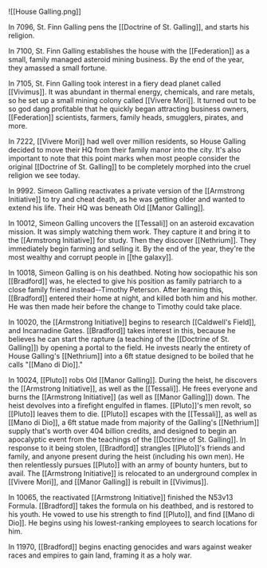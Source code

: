 ![[House Galling.png]]

In 7096, St. Finn Galling pens the [[Doctrine of St. Galling]], and starts his religion. 

In 7100, St. Finn Galling establishes the house with the [[Federation]] as a small, family managed asteroid mining business. By the end of the year, they amassed a small fortune. 

In 7105, St. Finn Galling took interest in a fiery dead planet called [[Vivimus]]. It was abundant in thermal energy, chemicals, and rare metals, so he set up a small mining colony called [[Vivere Mori]]. It turned out to be so god dang profitable that he quickly began attracting business owners, [[Federation]] scientists, farmers, family heads, smugglers, pirates, and more. 

In 7222, [[Vivere Mori]] had well over million residents, so House Galling decided to move their HQ from their family manor into the city. It's also important to note that this point marks when most people consider the original [[Doctrine of St. Galling]] to be completely morphed into the cruel religion we see today. 

In 9992. Simeon Galling reactivates a private version of the [[Armstrong Initiative]] to try and cheat death, as he was getting older and wanted to extend his life. Their HQ was beneath Old [[Manor Galling]].

In 10012, Simeon Galling uncovers the [[Tessali]] on an asteroid excavation mission. It was simply watching them work. They capture it and bring it to the [[Armstrong Initiative]] for study. Then they discover [[Nethrium]]. They immediately begin farming and selling it. By the end of the year, they're the most wealthy and corrupt people in [[the galaxy]]. 

In 10018, Simeon Galling is on his deathbed. Noting how sociopathic his son [[Bradford]] was, he elected to give his position as family patriarch to a close family friend instead--Timothy Peterson. After learning this, [[Bradford]] entered their home at night, and killed both him and his mother. He was then made heir before the change to Timothy could take place. 

In 10020, the [[Armstrong Initiative]] begins to research [[Caldwell's Field]], and Incarnadine Gates. [[Bradford]] takes interest in this, because he believes he can start the rapture (a teaching of the [[Doctrine of St. Galling]]) by opening a portal to the field. He invests nearly the entirety of House Galling's [[Nethrium]] into a 6ft statue designed to be boiled that he calls "[[Mano di Dio]]."

In 10024, [[Pluto]] robs Old [[Manor Galling]]. During the heist, he discovers the [[Armstrong Initiative]], as well as the [[Tessali]]. He frees everyone and burns the [[Armstrong Initiative]] (as well as [[Manor Galling]]) down. The heist devolves into a firefight engulfed in flames. [[Pluto]]'s men revolt, so [[Pluto]] leaves them to die. [[Pluto]] escapes with the [[Tessali]], as well as [[Mano di Dio]], a 6ft statue made from majority of the Galling's [[Nethrium]] supply that's worth over 404 billion credits, and designed to begin an apocalyptic event from the teachings of the [[Doctrine of St. Galling]]. In response to it being stolen, [[Bradford]] strangles [[Pluto]]'s friends and family, and anyone present during the heist (including his own men). He then relentlessly pursues [[Pluto]] with an army of bounty hunters, but to avail. The [[Armstrong Initiative]] is relocated to an underground complex in [[Vivere Mori]], and [[Manor Galling]] is rebuilt in [[Vivimus]]. 

In 10065, the reactivated [[Armstrong Initiative]] finished the N53v13 Formula. [[Bradford]] takes the formula on his deathbed, and is restored to his youth. He vowed to use his strength to find [[Pluto]], and find [[Mano di Dio]]. He begins using his lowest-ranking employees to search locations for him. 

In 11970, [[Bradford]] begins enacting genocides and wars against weaker races and empires to gain land, framing it as a holy war. 